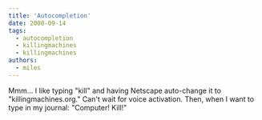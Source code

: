 ```yaml
---
title: 'Autocompletion'
date: 2000-09-14
tags:
  - autocompletion
  - killingmachines
  - killingmachines
authors:
  - miles
---
```


Mmm... I like typing "kill" and having Netscape auto-change it to "killingmachines.org." Can't wait for voice activation. Then, when I want to type in my journal: "Computer! Kill!"
